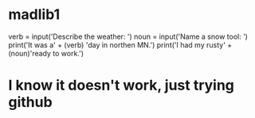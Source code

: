 # madlib1
verb = input('Describe the weather: ')
noun = input('Name a snow tool: ')
print('It was a' + (verb) 'day in northen MN.')
print('I had my rusty' +(noun)'ready to work.')
# I know it doesn't work, just trying github
